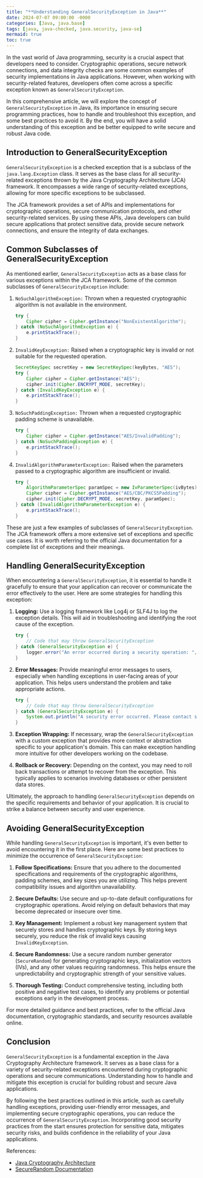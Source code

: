 ```yaml
---
title: "**Understanding GeneralSecurityException in Java**"
date: 2024-07-07 09:00:00 -0000
categories: [Java, java.base]
tags: [java, java-checked, java.security, java-se]
mermaid: true
toc: true
---
```



In the vast world of Java programming, security is a crucial aspect that developers need to consider. Cryptographic operations, secure network connections, and data integrity checks are some common examples of security implementations in Java applications. However, when working with security-related features, developers often come across a specific exception known as `GeneralSecurityException`.

In this comprehensive article, we will explore the concept of `GeneralSecurityException` in Java, its importance in ensuring secure programming practices, how to handle and troubleshoot this exception, and some best practices to avoid it. By the end, you will have a solid understanding of this exception and be better equipped to write secure and robust Java code.

## Introduction to GeneralSecurityException

`GeneralSecurityException` is a checked exception that is a subclass of the `java.lang.Exception` class. It serves as the base class for all security-related exceptions thrown by the Java Cryptography Architecture (JCA) framework. It encompasses a wide range of security-related exceptions, allowing for more specific exceptions to be subclassed.

The JCA framework provides a set of APIs and implementations for cryptographic operations, secure communication protocols, and other security-related services. By using these APIs, Java developers can build secure applications that protect sensitive data, provide secure network connections, and ensure the integrity of data exchanges.

## Common Subclasses of GeneralSecurityException

As mentioned earlier, `GeneralSecurityException` acts as a base class for various exceptions within the JCA framework. Some of the common subclasses of `GeneralSecurityException` include:

1. `NoSuchAlgorithmException:` Thrown when a requested cryptographic algorithm is not available in the environment.
   
    ```java
    try {
        Cipher cipher = Cipher.getInstance("NonExistentAlgorithm");
    } catch (NoSuchAlgorithmException e) {
        e.printStackTrace();
    }
    ```

2. `InvalidKeyException:` Raised when a cryptographic key is invalid or not suitable for the requested operation.

    ```java
    SecretKeySpec secretKey = new SecretKeySpec(keyBytes, "AES");
    try {
        Cipher cipher = Cipher.getInstance("AES");
        cipher.init(Cipher.ENCRYPT_MODE, secretKey);
    } catch (InvalidKeyException e) {
        e.printStackTrace();
    }
    ```

3. `NoSuchPaddingException:` Thrown when a requested cryptographic padding scheme is unavailable.
   
    ```java
    try {
        Cipher cipher = Cipher.getInstance("AES/InvalidPadding");
    } catch (NoSuchPaddingException e) {
        e.printStackTrace();
    }
    ```

4. `InvalidAlgorithmParameterException:` Raised when the parameters passed to a cryptographic algorithm are insufficient or invalid.
   
    ```java
    try {
        AlgorithmParameterSpec paramSpec = new IvParameterSpec(ivBytes);
        Cipher cipher = Cipher.getInstance("AES/CBC/PKCS5Padding");
        cipher.init(Cipher.DECRYPT_MODE, secretKey, paramSpec);
    } catch (InvalidAlgorithmParameterException e) {
        e.printStackTrace();
    }
    ```

These are just a few examples of subclasses of `GeneralSecurityException`. The JCA framework offers a more extensive set of exceptions and specific use cases. It is worth referring to the official Java documentation for a complete list of exceptions and their meanings.

## Handling GeneralSecurityException

When encountering a `GeneralSecurityException`, it is essential to handle it gracefully to ensure that your application can recover or communicate the error effectively to the user. Here are some strategies for handling this exception:

1. **Logging:** Use a logging framework like Log4j or SLF4J to log the exception details. This will aid in troubleshooting and identifying the root cause of the exception.
    ```java
    try {
        // Code that may throw GeneralSecurityException
    } catch (GeneralSecurityException e) {
        logger.error("An error occurred during a security operation: ", e);
    }
    ```

2. **Error Messages:** Provide meaningful error messages to users, especially when handling exceptions in user-facing areas of your application. This helps users understand the problem and take appropriate actions.
    ```java
    try {
        // Code that may throw GeneralSecurityException
    } catch (GeneralSecurityException e) {
        System.out.println("A security error occurred. Please contact support for assistance.");
    }
    ```

3. **Exception Wrapping:** If necessary, wrap the `GeneralSecurityException` with a custom exception that provides more context or abstraction specific to your application's domain. This can make exception handling more intuitive for other developers working on the codebase.

4. **Rollback or Recovery:** Depending on the context, you may need to roll back transactions or attempt to recover from the exception. This typically applies to scenarios involving databases or other persistent data stores.

Ultimately, the approach to handling `GeneralSecurityException` depends on the specific requirements and behavior of your application. It is crucial to strike a balance between security and user experience.

## Avoiding GeneralSecurityException

While handling `GeneralSecurityException` is important, it's even better to avoid encountering it in the first place. Here are some best practices to minimize the occurrence of `GeneralSecurityException`:

1. **Follow Specifications:** Ensure that you adhere to the documented specifications and requirements of the cryptographic algorithms, padding schemes, and key sizes you are utilizing. This helps prevent compatibility issues and algorithm unavailability.

2. **Secure Defaults:** Use secure and up-to-date default configurations for cryptographic operations. Avoid relying on default behaviors that may become deprecated or insecure over time.
   
3. **Key Management:** Implement a robust key management system that securely stores and handles cryptographic keys. By storing keys securely, you reduce the risk of invalid keys causing `InvalidKeyException`.
   
4. **Secure Randomness:** Use a secure random number generator (`SecureRandom`) for generating cryptographic keys, initialization vectors (IVs), and any other values requiring randomness. This helps ensure the unpredictability and cryptographic strength of your sensitive values.

5. **Thorough Testing:** Conduct comprehensive testing, including both positive and negative test cases, to identify any problems or potential exceptions early in the development process.
   
For more detailed guidance and best practices, refer to the official Java documentation, cryptographic standards, and security resources available online.

## Conclusion

`GeneralSecurityException` is a fundamental exception in the Java Cryptography Architecture framework. It serves as a base class for a variety of security-related exceptions encountered during cryptographic operations and secure communications. Understanding how to handle and mitigate this exception is crucial for building robust and secure Java applications.

By following the best practices outlined in this article, such as carefully handling exceptions, providing user-friendly error messages, and implementing secure cryptographic operations, you can reduce the occurrence of `GeneralSecurityException`. Incorporating good security practices from the start ensures protection for sensitive data, mitigates security risks, and builds confidence in the reliability of your Java applications.

References:
- [Java Cryptography Architecture](https://docs.oracle.com/en/java/javase/15/security/java-cryptography-architecture-jca-reference-guide.html)
- [SecureRandom Documentation](https://docs.oracle.com/en/java/javase/15/docs/api/java.base/java/security/SecureRandom.html)